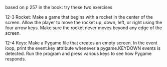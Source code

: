 based on p 257 in the book:
try these two exercises

12-3  Rocket:
Make a game that begins with a rocket in the center of the screen. Allow the player to move the rocket up, down, left, or right using the four arrow keys. Make sure the rocket never moves beyond any edge of the screen.

12-4 Keys:
Make a Pygame file that creates an empty screen. In the event loop, print the event.key attribute whenever a pygame.KEYDOWN events is detected. Run the program and press various keys to see how Pygame responds. 
